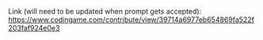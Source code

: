 Link (will need to be updated when prompt gets accepted): https://www.codingame.com/contribute/view/39714a6977eb654869fa522f203faf924e0e3
